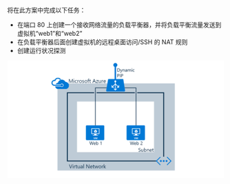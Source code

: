 将在此方案中完成以下任务：

* 在端口 80 上创建一个接收网络流量的负载平衡器，并将负载平衡流量发送到虚拟机“web1”和“web2”
* 在负载平衡器后面创建虚拟机的远程桌面访问/SSH 的 NAT 规则
* 创建运行状况探测

![负载平衡器方案](./media/load-balancer-get-started-internet-scenario-include/scenario-classic.png)


<!--HONumber=Nov16_HO2-->


